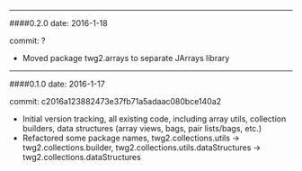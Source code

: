 --------
####0.2.0
date: 2016-1-18

commit: ?

* Moved package twg2.arrays to separate JArrays library


--------
####0.1.0
date: 2016-1-17

commit: c2016a123882473e37fb71a5adaac080bce140a2

* Initial version tracking, all existing code, including array utils, collection builders, data structures (array views, bags, pair lists/bags, etc.)
* Refactored some package names, twg2.collections.utils -> twg2.collections.builder, twg2.collections.utils.dataStructures -> twg2.collections.dataStructures
